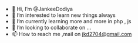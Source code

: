 - 👋 Hi, I’m @JankeeDodiya
- 👀 I’m interested to learn new things always
- 🌱 I’m currently learning more and more in php , js
- 💞️ I’m looking to collaborate on ...
- 📫 How to reach me ,mail on jkd2704@gmail.com

<!---
JankeeDodiya/JankeeDodiya is a ✨ special ✨ repository because its `README.md` (this file) appears on your GitHub profile.
You can click the Preview link to take a look at your changes.
--->
